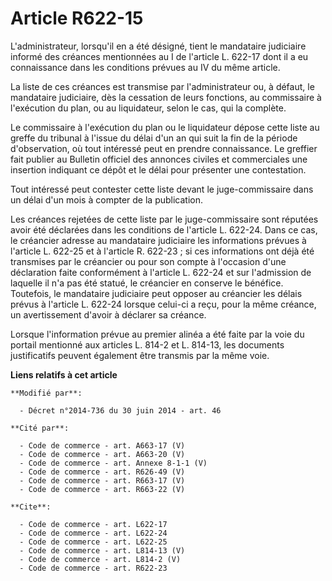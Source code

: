 # Article R622-15

L'administrateur, lorsqu'il en a été désigné, tient le mandataire judiciaire informé des créances mentionnées au I de
l'article L. 622-17 dont il a eu connaissance dans les conditions prévues au IV du même article. 

La liste de ces créances est transmise par l'administrateur ou, à défaut, le mandataire judiciaire, dès la cessation de leurs
fonctions, au commissaire à l'exécution du plan, ou au liquidateur, selon le cas, qui la complète. 

Le commissaire à l'exécution du plan ou le liquidateur dépose cette liste au greffe du tribunal à l'issue du délai d'un an
qui suit la fin de la période d'observation, où tout intéressé peut en prendre connaissance. Le greffier fait publier au
Bulletin officiel des annonces civiles et commerciales une insertion indiquant ce dépôt et le délai pour présenter une
contestation. 

Tout intéressé peut contester cette liste devant le juge-commissaire dans un délai d'un mois à compter de la publication. 

Les créances rejetées de cette liste par le juge-commissaire sont réputées avoir été déclarées dans les conditions de
l'article L. 622-24. Dans ce cas, le créancier adresse au mandataire judiciaire les informations prévues à l'article L.
622-25 et à l'article R. 622-23 ; si ces informations ont déjà été transmises par le créancier ou pour son compte à
l'occasion d'une déclaration faite conformément à l'article L. 622-24 et sur l'admission de laquelle il n'a pas été statué,
le créancier en conserve le bénéfice. Toutefois, le mandataire judiciaire peut opposer au créancier les délais prévus à
l'article L. 622-24 lorsque celui-ci a reçu, pour la même créance, un avertissement d'avoir à déclarer sa créance. 

Lorsque l'information prévue au premier alinéa a été faite par la voie du portail mentionné aux articles L. 814-2 et L.
814-13, les documents justificatifs peuvent également être transmis par la même voie.

**Liens relatifs à cet article**

	**Modifié par**:

	  - Décret n°2014-736 du 30 juin 2014 - art. 46

	**Cité par**:

	  - Code de commerce - art. A663-17 (V)
	  - Code de commerce - art. A663-20 (V)
	  - Code de commerce - art. Annexe 8-1-1 (V)
	  - Code de commerce - art. R626-49 (V)
	  - Code de commerce - art. R663-17 (V)
	  - Code de commerce - art. R663-22 (V)

	**Cite**:

	  - Code de commerce - art. L622-17
	  - Code de commerce - art. L622-24
	  - Code de commerce - art. L622-25
	  - Code de commerce - art. L814-13 (V)
	  - Code de commerce - art. L814-2 (V)
	  - Code de commerce - art. R622-23
